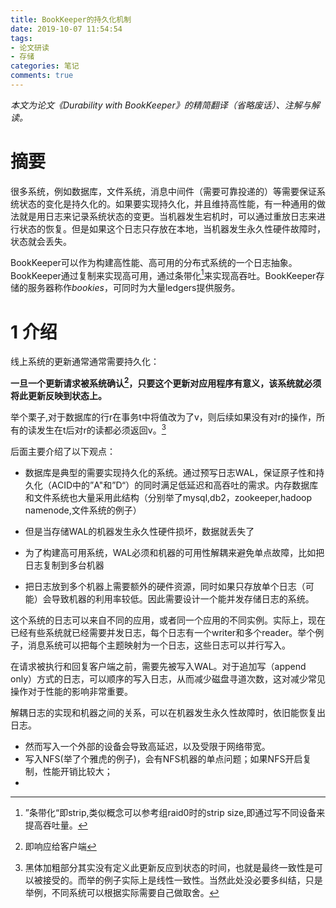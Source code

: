 ```yaml
---
title: BookKeeper的持久化机制
date: 2019-10-07 11:54:54
tags: 
- 论文研读
- 存储
categories: 笔记
comments: true
---
```


*本文为论文《Durability with BookKeeper》的精简翻译（省略废话）、注解与解读。*
<!--more-->

# 摘要

很多系统，例如数据库，文件系统，消息中间件（需要可靠投递的）等需要保证系统状态的变化是持久化的。如果要实现持久化，并且维持高性能，有一种通用的做法就是用日志来记录系统状态的变更。当机器发生宕机时，可以通过重放日志来进行状态的恢复。但是如果这个日志只存放在本地，当机器发生永久性硬件故障时，状态就会丢失。

BookKeeper可以作为构建高性能、高可用的分布式系统的一个日志抽象。BookKeeper通过复制来实现高可用，通过条带化[^1]来实现高吞吐。BookKeeper存储的服务器称作*bookies*，可同时为大量ledgers提供服务。

[^1]: ”条带化“即strip,类似概念可以参考组raid0时的strip size,即通过写不同设备来提高吞吐量。



# 1 介绍

线上系统的更新通常通常需要持久化：

**一旦一个更新请求被系统确认[^2]，只要这个更新对应用程序有意义，该系统就必须将此更新反映到状态上。**

举个栗子,对于数据库的行r在事务t中将值改为了v，则后续如果没有对r的操作，所有的读发生在t后对r的读都必须返回v。[^3]

后面主要介绍了以下观点：

* 数据库是典型的需要实现持久化的系统。通过预写日志WAL，保证原子性和持久化（ACID中的”A"和”D“）的同时满足低延迟和高吞吐的需求。内存数据库和文件系统也大量采用此结构（分别举了mysql,db2，zookeeper,hadoop namenode,文件系统的例子）

* 但是当存储WAL的机器发生永久性硬件损坏，数据就丢失了
* 为了构建高可用系统，WAL必须和机器的可用性解耦来避免单点故障，比如把日志复制到多台机器
* 把日志放到多个机器上需要额外的硬件资源，同时如果只存放单个日志（可能）会导致机器的利用率较低。因此需要设计一个能并发存储日志的系统。

这个系统的日志可以来自不同的应用，或者同一个应用的不同实例。实际上，现在已经有些系统就已经需要并发日志，每个日志有一个writer和多个reader。举个例子，消息系统可以把每个主题映射为一个日志，这些日志可以并行写入。

在请求被执行和回复客户端之前，需要先被写入WAL。对于追加写（append only）方式的日志，可以顺序的写入日志，从而减少磁盘寻道次数，这对减少常见操作对于性能的影响非常重要。

解耦日志的实现和机器之间的关系，可以在机器发生永久性故障时，依旧能恢复出日志。

* 然而写入一个外部的设备会导致高延迟，以及受限于网络带宽。
* 写入NFS(举了个雅虎的例子)，会有NFS机器的单点问题；如果NFS开启复制，性能开销比较大；
* 



[^2]: 即响应给客户端
[^3]: 黑体加粗部分其实没有定义此更新反应到状态的时间，也就是最终一致性是可以被接受的。而举的例子实际上是线性一致性。当然此处没必要多纠结，只是举例，不同系统可以根据实际需要自己做取舍。